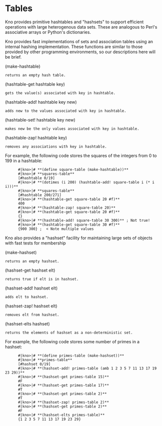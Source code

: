 # Tables

Kno provides primitive hashtables and "hashsets" to support
efficient operations with large heterogenous data sets. These are
analogous to Perl's associative arrays or Python's dictionaries.
  
Kno provides fast implementations of sets and association tables using an
internal hashing implementation. These functions are similar to those provided
by other programming environments, so our descriptions here will be brief.

(make-hashtable)

    returns an empty hash table.
(hashtable-get hashtable key)

    gets the value(s) associated with key in hashtable.
(hashtable-add! hashtable key new)

    adds new to the values associated with key in hashtable.
(hashtable-set! hashtable key new)

    makes new be the only values associated with key in hashtable.
(hashtable-zap! hashtable key)

    removes any associations with key in hashtable.

For example, the following code stores the squares of the integers from 0 to
199 in a hashtable:

    
    
          #|kno>|# **(define square-table (make-hashtable))**
          #|kno>|# **squares-table**
          [#hashtable 0/19]
          #|kno>|# **(dotimes (i 200) (hashtable-add! square-table i (* i i)))**
          #|kno>|# **squares-table**
          [#hashtable 200/271]
          #|kno>|# **(hashtable-get square-table 20 #f)**
          400
          #|kno>|# **(hashtable-zap! square-table 20)**
          #|kno>|# **(hashtable-get square-table 20 #f)**
          {}
          #|kno>|# **(hashtable-add! square-table 30 300)** ; Not true!
          #|kno>|# **(hashtable-get square-table 30 #f)**
          {900 300} ;  < Note multiple values
        
    

Kno also provides a "hashset" facility for maintaining large sets of
objects with fast tests for membership

(make-hashset)

    returns an empty hashset.
(hashset-get hashset elt)

    returns true if elt is in hashset.
(hashset-add! hashset elt)

    adds elt to hashset.
(hashset-zap! hashset elt)

    removes elt from hashset.
(hashset-elts hashset)

    returns the elements of hashset as a non-deterministic set.
For example, the following code stores some number of primes in a hashset:

    
    
          #|kno>|# **(define primes-table (make-hashset))**
          #|kno>|# **primes-table**
          [#hashset 0/19]
          #|kno>|# **(hashset-add! primes-table (amb 1 2 3 5 7 11 13 17 19 23 29))**
          #|kno>|# **(hashset-get primes-table 15)**
          #F
          #|kno>|# **(hashset-get primes-table 17)**
          #T
          #|kno>|# **(hashset-get primes-table 2)**
          #T
          #|kno>|# **(hashset-zap! primes-table 2)**
          #|kno>|# **(hashset-get primes-table 2)**
          #F
          #|kno>|# **(hashset-elts primes-table)**
          {1 2 3 5 7 11 13 17 19 23 29}
        
    

